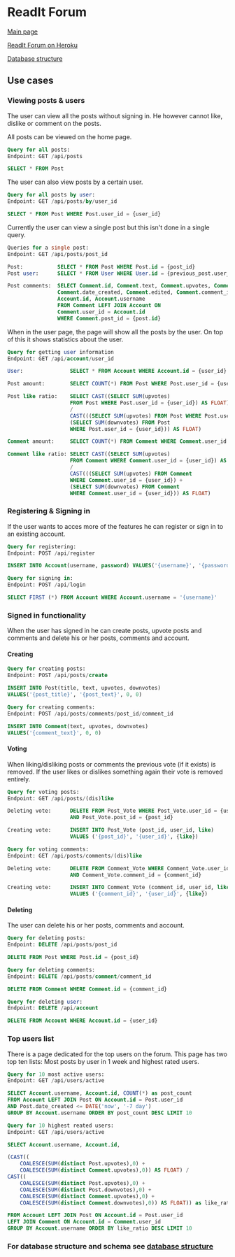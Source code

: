 # ReadIt Forum
[Main page](https://github.com/porrasm/tsoha-2019)

[ReadIt Forum on Heroku](https://readit-forum.herokuapp.com/)

[Database structure](https://github.com/porrasm/tsoha-2019/blob/master/documentation/database.md)

## Use cases

### Viewing posts & users

The user can view all the posts without signing in. He however cannot like, dislike or comment on the posts.

All posts can be viewed on the home page. 

```sql
Query for all posts:
Endpoint: GET /api/posts

SELECT * FROM Post
```

The user can also view posts by a certain user.

```sql
Query for all posts by user:
Endpoint: GET /api/posts/by/user_id

SELECT * FROM Post WHERE Post.user_id = {user_id}
```

Currently the user can view a single post but this isn't done in a single query.
```sql
Queries for a single post:
Endpoint: GET /api/posts/post_id

Post:           SELECT * FROM Post WHERE Post.id = {post_id}
Post user:      SELECT * FROM User WHERE User.id = {previous_post.user_id}

Post comments:  SELECT Comment.id, Comment.text, Comment.upvotes, Comment.downvotes,
                Comment.date_created, Comment.edited, Comment.comment_id, 
                Account.id, Account.username 
                FROM Comment LEFT JOIN Account ON
                Comment.user_id = Account.id
                WHERE Comment.post_id = {post.id}
```

When in the user page, the page will show all the posts by the user. On top of this it shows statistics about the user.

```sql
Query for getting user information
Endpoint: GET /api/account/user_id

User:               SELECT * FROM Account WHERE Account.id = {user_id}

Post amount:        SELECT COUNT(*) FROM Post WHERE Post.user_id = {user_id}

Post like ratio:    SELECT CAST((SELECT SUM(upvotes) 
                    FROM Post WHERE Post.user_id = {user_id}) AS FLOAT) 
                    / 
                    CAST(((SELECT SUM(upvotes) FROM Post WHERE Post.user_id = {user_id}) + 
                    (SELECT SUM(downvotes) FROM Post 
                    WHERE Post.user_id = {user_id})) AS FLOAT)

Comment amount:     SELECT COUNT(*) FROM Comment WHERE Comment.user_id = {user_id}

Comment like ratio: SELECT CAST((SELECT SUM(upvotes) 
                    FROM Comment WHERE Comment.user_id = {user_id}) AS FLOAT) 
                    / 
                    CAST(((SELECT SUM(upvotes) FROM Comment 
                    WHERE Comment.user_id = {user_id}) + 
                    (SELECT SUM(downvotes) FROM Comment 
                    WHERE Comment.user_id = {user_id})) AS FLOAT)
```

### Registering & Signing in

If the user wants to acces more of the features he can register or sign in to an existing account.

```sql
Query for registering:
Endpoint: POST /api/register

INSERT INTO Account(username, password) VALUES('{username}', '{password}')
```

```sql
Query for signing in:
Endpoint: POST /api/login

SELECT FIRST (*) FROM Account WHERE Account.username = '{username}'
```

### Signed in functionality

When the user has signed in he can create posts, upvote posts and comments and delete his or her posts, comments and account.

#### Creating
```sql
Query for creating posts:
Endpoint: POST /api/posts/create

INSERT INTO Post(title, text, upvotes, downvotes) 
VALUES('{post_title}', '{post_text}', 0, 0)
```
```sql
Query for creating comments:
Endpoint: POST /api/posts/comments/post_id/comment_id

INSERT INTO Comment(text, upvotes, downvotes) 
VALUES('{comment_text}', 0, 0)
```
#### Voting
When liking/disliking posts or comments the previous vote (if it exists) is removed. If the user likes or dislikes something again their vote is removed entirely.
```sql
Query for voting posts:
Endpoint: GET /api/posts/(dis)like

Deleting vote:      DELETE FROM Post_Vote WHERE Post_Vote.user_id = {user_id} 
                    AND Post_Vote.post_id = {post_id}

Creating vote:      INSERT INTO Post_Vote (post_id, user_id, like)
                    VALUES ('{post_id}', '{user_id}', {like})
```
```sql
Query for voting comments:
Endpoint: GET /api/posts/comments/(dis)like

Deleting vote:      DELETE FROM Comment_Vote WHERE Comment_Vote.user_id = {user_id} 
                    AND Comment_Vote.comment_id = {comment_id}

Creating vote:      INSERT INTO Comment_Vote (comment_id, user_id, like)
                    VALUES ('{comment_id}', '{user_id}', {like})
```
#### Deleting

The user can delete his or her posts, comments and account.

```sql
Query for deleting posts:
Endpoint: DELETE /api/posts/post_id

DELETE FROM Post WHERE Post.id = {post_id}
```

```sql
Query for deleting comments:
Endpoint: DELETE /api/posts/comment/comment_id

DELETE FROM Comment WHERE Comment.id = {comment_id}
```

```sql
Query for deleting user:
Endpoint: DELETE /api/account

DELETE FROM Account WHERE Account.id = {user_id}
```

### Top users list

There is a page dedicated for the top users on the forum. This page has two top ten lists: Most posts by user in 1 week and highest rated users.

```sql
Query for 10 most active users:
Endpoint: GET /api/users/active

SELECT Account.username, Account.id, COUNT(*) as post_count
FROM Account LEFT JOIN Post ON Account.id = Post.user_id
AND Post.date_created <= DATE('now', '-7 day')
GROUP BY Account.username ORDER BY post_count DESC LIMIT 10
```
```sql
Query for 10 highest reated users:
Endpoint: GET /api/users/active

SELECT Account.username, Account.id, 

(CAST((
    COALESCE(SUM(distinct Post.upvotes),0) + 
    COALESCE(SUM(distinct Comment.upvotes),0)) AS FLOAT) / 
CAST((
    COALESCE(SUM(distinct Post.upvotes),0) + 
    COALESCE(SUM(distinct Post.downvotes),0) + 
    COALESCE(SUM(distinct Comment.upvotes),0) + 
    COALESCE(SUM(distinct Comment.downvotes),0)) AS FLOAT)) as like_ratio

FROM Account LEFT JOIN Post ON Account.id = Post.user_id
LEFT JOIN Comment ON Account.id = Comment.user_id
GROUP BY Account.username ORDER BY like_ratio DESC LIMIT 10
```

### For database structure and schema see [database structure](https://github.com/porrasm/tsoha-2019/blob/master/documentation/database.md)
